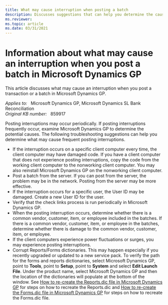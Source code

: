 ```yaml
---
title: What may cause interruption when posting a batch
description: Discusses suggestions that can help you determine the cause of frequent posting interruptions in Microsoft Dynamics GP.
ms.reviewer: 
ms.topic: article
ms.date: 03/31/2021
---
```

# Information about what may cause an interruption when you post a batch in Microsoft Dynamics GP

This article discusses what may cause an interruption when you post a transaction or a batch in Microsoft Dynamics GP.

_Applies to:_ &nbsp; Microsoft Dynamics GP, Microsoft Dynamics SL Bank Reconciliation  
_Original KB number:_ &nbsp; 859917

Posting interruptions may occur periodically. If posting interruptions frequently occur, examine Microsoft Dynamics GP to determine the potential causes. The following troubleshooting suggestions can help you determine what may cause frequent posting interruptions.

- If the interruption occurs on a specific client computer every time, the client computer may have damaged code. If you have a client computer that does not experience posting interruptions, copy the code from the working client computer to the nonworking client computer. You may also reinstall Microsoft Dynamics GP on the nonworking client computer.
- Post a batch from the server. If you can post from the server, the problem may be in the network. Posting from the server may be more effective.
- If the interruption occurs for a specific user, the User ID may be damaged. Create a new User ID for the user.
- Verify that the check links process is run periodically in Microsoft Dynamics GP.
- When the posting interruption occurs, determine whether there is a common vendor, customer, item, or employee included in the batches. If there is a common vendor, customer, item, or employee in the batches, determine whether there is damage to the common vendor, customer, item, or employee.
- If the client computers experience power fluctuations or surges, you may experience posting interruptions.
- Corrupt Reports/Forms dictionaries. This may happen especially if you recently upgraded or updated to a new service pack. To verify the path for the forms and reports dictionaries, select Microsoft Dynamics GP, point to **Tools**, point to **Setup**, point to **System** and select **Edit Launch File**. Under the product name, select Microsoft Dynamics GP and then the location of the dictionaries will populate at the bottom of the window. See [How to re-create the Reports.dic file in Microsoft Dynamics GP](https://support.microsoft.com/topic/how-to-re-create-the-reports-dic-file-in-microsoft-dynamics-gp-8a85339e-92ed-03ed-5ca8-f538a5c502a7) for steps on how to recreate the Reports.dic and [How to re-create the Forms.dic file in Microsoft Dynamics GP](https://support.microsoft.com/topic/how-to-re-create-the-forms-dic-file-in-microsoft-dynamics-gp-4cbd73e5-20c9-0baf-af55-3ea467eb1d0c) for steps on how to recreate the Forms.dic file.
